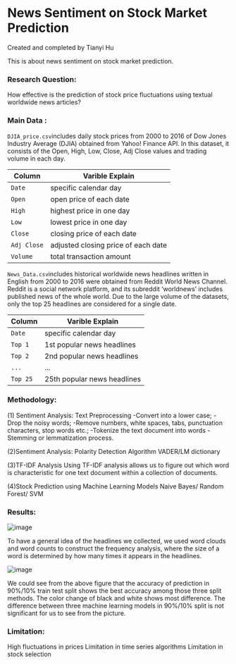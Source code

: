 # News Sentiment on Stock Market Prediction
Created and completed by Tianyi Hu

This is about news sentiment on stock market prediction.

### Research Question: 
How effective is the prediction of stock price fluctuations using textual worldwide news articles?

### **Main Data** : 
`DJIA_price.csv`includes daily stock prices from 2000 to 2016 of Dow Jones Industry Average (DJIA) obtained from Yahoo! Finance API. In this dataset, it consists of the Open, High, Low, Close, Adj Close values and trading volume in each day.

| Column             | Varible Explain                                              |
| ------------------ | ------------------------------------------------------------ |
| `Date`             | specific calendar day                                        | 
| `Open`             | open price of each date                                      |
| `High`             | highest price in one day                                     |
| `Low`              | lowest price in one day                                      |
| `Close`            | closing price of each date                                   |
| `Adj Close`        | adjusted closing price of each date                          |
| `Volume`           | total transaction amount                                     |

`News_Data.csv`includes historical worldwide news headlines written in English from 2000 to 2016 were obtained from Reddit World News Channel. Reddit is a social network platform, and its subreddit ‘worldnews’ includes published news of the whole world. Due to the large volume of the datasets, only the top 25 headlines are considered for a single date.

| Column             | Varible Explain                                              |
| ------------------ | ------------------------------------------------------------ |
| `Date`             | specific calendar day                                        | 
| `Top 1`            | 1st popular news headlines                                   |
| `Top 2`            | 2nd popular news headlines                                   |
| `...`              | ...                                                          |
| `Top 25`           | 25th popular news headlines                                  |

### Methodology:
(1) Sentiment Analysis: Text Preprocessing
-Convert into a lower case;
-Drop the noisy words;
-Remove numbers, white spaces, tabs, punctuation characters, stop words etc.; 
-Tokenize the text document into words
-Stemming or lemmatization process. 

(2)Sentiment Analysis: Polarity Detection Algorithm
VADER/LM dictionary

(3)TF-IDF Analysis
Using TF-IDF analysis allows us to figure out which word is characteristic for one text document within a collection of documents.

(4)Stock Prediction using Machine Learning Models
Naive Bayes/ Random Forest/ SVM

### Results:
![image](https://github.com/superhutianyi/newssentiment/raw/master/Figure/WordCloud.png)

To have a general idea of the headlines we collected, we used word clouds and word counts to construct the frequency analysis, where the size of a word is determined by how many times it appears in the headlines. 

![image](https://github.com/superhutianyi/newssentiment/raw/master/Figure/Comparison.png)

We could see from the above figure that the accuracy of prediction in 90%/10% train test split shows the best accuracy among those three split methods. The color change of black and white shows most difference. The difference between three machine learning models in 90%/10% split is not significant for us to see from the picture. 

### Limitation:
High fluctuations in prices
Limitation in time series algorithms
Limitation in stock selection

